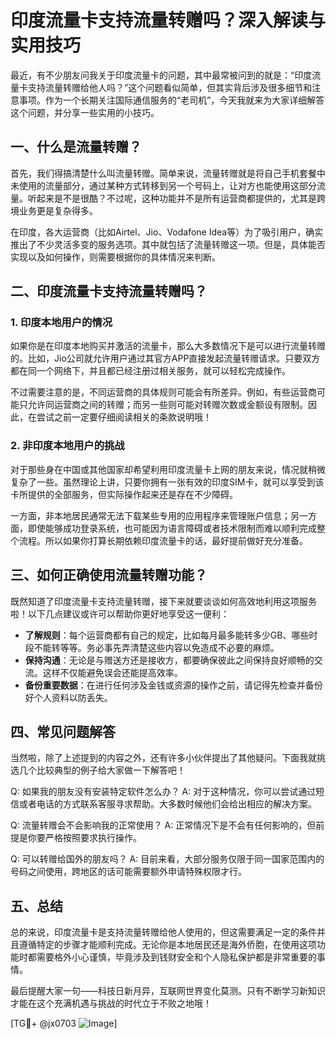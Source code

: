 # 印度流量卡支持流量转赠吗？深入解读与实用技巧

最近，有不少朋友问我关于印度流量卡的问题，其中最常被问到的就是：“印度流量卡支持流量转赠给他人吗？”这个问题看似简单，但其实背后涉及很多细节和注意事项。作为一个长期关注国际通信服务的“老司机”，今天我就来为大家详细解答这个问题，并分享一些实用的小技巧。

## 一、什么是流量转赠？

首先，我们得搞清楚什么叫流量转赠。简单来说，流量转赠就是将自己手机套餐中未使用的流量部分，通过某种方式转移到另一个号码上，让对方也能使用这部分流量。听起来是不是很酷？不过呢，这种功能并不是所有运营商都提供的，尤其是跨境业务更是复杂得多。

在印度，各大运营商（比如Airtel、Jio、Vodafone Idea等）为了吸引用户，确实推出了不少灵活多变的服务选项。其中就包括了流量转赠这一项。但是，具体能否实现以及如何操作，则需要根据你的具体情况来判断。

## 二、印度流量卡支持流量转赠吗？

### 1. 印度本地用户的情况

如果你是在印度本地购买并激活的流量卡，那么大多数情况下是可以进行流量转赠的。比如，Jio公司就允许用户通过其官方APP直接发起流量转赠请求。只要双方都在同一个网络下，并且都已经注册过相关服务，就可以轻松完成操作。

不过需要注意的是，不同运营商的具体规则可能会有所差异。例如，有些运营商可能只允许同运营商之间的转赠；而另一些则可能对转赠次数或金额设有限制。因此，在尝试之前一定要仔细阅读相关的条款说明哦！

### 2. 非印度本地用户的挑战

对于那些身在中国或其他国家却希望利用印度流量卡上网的朋友来说，情况就稍微复杂了一些。虽然理论上讲，只要你拥有一张有效的印度SIM卡，就可以享受到该卡所提供的全部服务，但实际操作起来还是存在不少障碍。

一方面，非本地居民通常无法下载某些专用的应用程序来管理账户信息；另一方面，即使能够成功登录系统，也可能因为语言障碍或者技术限制而难以顺利完成整个流程。所以如果你打算长期依赖印度流量卡的话，最好提前做好充分准备。

## 三、如何正确使用流量转赠功能？

既然知道了印度流量卡支持流量转赠，接下来就要谈谈如何高效地利用这项服务啦！以下几点建议或许可以帮助你更好地享受这一便利：

- **了解规则**：每个运营商都有自己的规定，比如每月最多能转多少GB、哪些时段不能转等等。务必事先弄清楚这些内容以免造成不必要的麻烦。
- **保持沟通**：无论是与赠送方还是接收方，都要确保彼此之间保持良好顺畅的交流。这样不仅能避免误会还能提高效率。
- **备份重要数据**：在进行任何涉及金钱或资源的操作之前，请记得先检查并备份好个人资料以防丢失。

## 四、常见问题解答

当然啦，除了上述提到的内容之外，还有许多小伙伴提出了其他疑问。下面我就挑选几个比较典型的例子给大家做一下解答吧！

Q: 如果我的朋友没有安装特定软件怎么办？
A: 对于这种情况，你可以尝试通过短信或者电话的方式联系客服寻求帮助。大多数时候他们会给出相应的解决方案。

Q: 流量转赠会不会影响我的正常使用？
A: 正常情况下是不会有任何影响的，但前提是你要严格按照要求执行操作。

Q: 可以转赠给国外的朋友吗？
A: 目前来看，大部分服务仅限于同一国家范围内的号码之间使用，跨地区的话可能需要额外申请特殊权限才行。

## 五、总结

总的来说，印度流量卡是支持流量转赠给他人使用的，但这需要满足一定的条件并且遵循特定的步骤才能顺利完成。无论你是本地居民还是海外侨胞，在使用这项功能时都需要格外小心谨慎，毕竟涉及到钱财安全和个人隐私保护都是非常重要的事情。

最后提醒大家一句——科技日新月异，互联网世界变化莫测。只有不断学习新知识才能在这个充满机遇与挑战的时代立于不败之地哦！

[TG💪+ @jx0703 ![Image](https://github.com/user-attachments/assets/dbca1d08-cadb-493c-b0ec-ad6f7a83f270)]